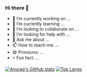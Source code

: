 ### Hi there 👋

- 🔭 I’m currently working on ...
- 🌱 I’m currently learning ...
- 👯 I’m looking to collaborate on ...
- 🤔 I’m looking for help with ...
- 💬 Ask me about ...
- 📫 How to reach me: ...
- 😄 Pronouns: ...
- ⚡ Fun fact: ...

[![Anurag's GitHub stats](https://github-readme-stats.vercel.app/api?username=ldywinner)](https://github.com/ldywinner/github-readme-stats)
[![Top Langs](https://github-readme-stats.vercel.app/api/top-langs/?username=ldywinner&layout=compact)](https://github.com/ldywinner/github-readme-stats)

<!--START_SECTION:waka-->
<!--END_SECTION:waka-->
